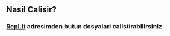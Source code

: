 
## Nasil Calisir?

<h3>
<a href="https://repl.it/@tansionline/python3kodlarim">Repl.it</a>
adresimden butun dosyalari calistirabilirsiniz.
</h3>
<br>
